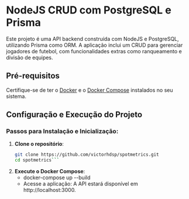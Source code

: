 # NodeJS CRUD com PostgreSQL e Prisma

Este projeto é uma API backend construída com NodeJS e PostgreSQL, utilizando Prisma como ORM. A aplicação inclui um CRUD para gerenciar jogadores de futebol, com funcionalidades extras como ranqueamento e divisão de equipes.

## Pré-requisitos

Certifique-se de ter o [Docker](https://www.docker.com/) e o [Docker Compose](https://docs.docker.com/compose/) instalados no seu sistema.

## Configuração e Execução do Projeto

### Passos para Instalação e Inicialização:

1. **Clone o repositório**:
   ```bash
   git clone https://github.com/victorhdsp/spotmetrics.git
   cd spotmetrics```

2. **Execute o Docker Compose**:
    - docker-compose up --build
    - Acesse a aplicação: A API estará disponível em http://localhost:3000.